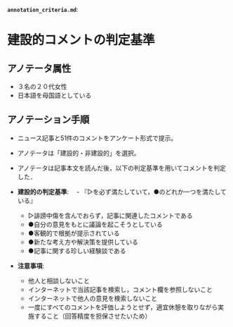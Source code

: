 **`annotation_criteria.md`**:  
# 建設的コメントの判定基準
## アノテータ属性
- ３名の２０代女性
- 日本語を母国語としている


## アノテーション手順
- ニュース記事と51件のコメントをアンケート形式で提示。
- アノテータは「建設的・非建設的」を選択。
- アノテータは記事本文を読んだ後，以下の判定基準を用いてコメントを判定した．

- **建設的の判定基準**:
　- 『▷を必ず満たしていて，●のどれか一つを満たしている』
  - ▷誹謗中傷を含んでおらず，記事に関連したコメントである
  - ●自分の意見をもとに議論を起こそうとしている
  - ●客観的で根拠が提示されている
  - ●新たな考え方や解決策を提供している
  - ●記事に関する珍しい経験談である

- **注意事項**:
  - 他人と相談しないこと
  - インターネットで当該記事を検索し，コメント欄を参照しないこと
  - インターネットで他人の意見を検索しないこと
  - 一度にすべてのコメントを評価しようとせず，適宜休憩を取りながら実施すること（回答精度を担保させたいため）
